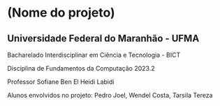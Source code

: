 # (Nome do projeto) 
## Universidade Federal do Maranhão - UFMA
Bacharelado Interdisciplinar em Ciência e Tecnologia - BICT

Disciplina de Fundamentos da Computação 2023.2

Professor Sofiane Ben El Heidi Labidi

Alunos envolvidos no projeto: Pedro Joel, Wendel Costa, Tarsila Tereza


